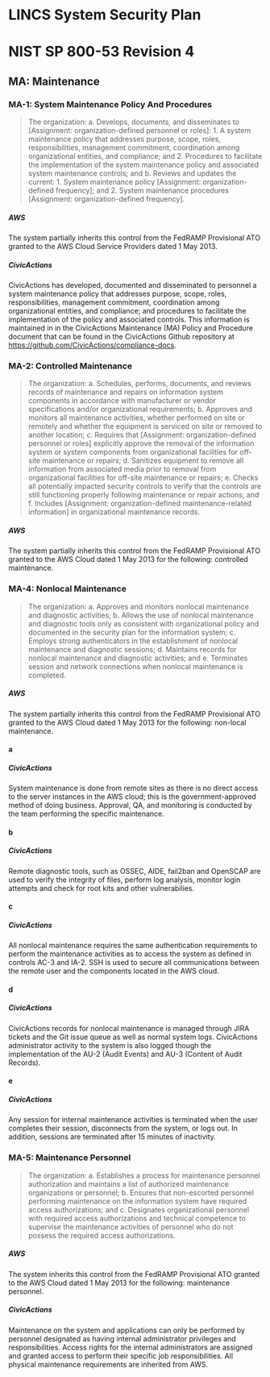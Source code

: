 # LINCS System Security Plan

# NIST SP 800-53 Revision 4

## MA: Maintenance

### MA-1: System Maintenance Policy And Procedures

> The organization:
>   a.  Develops, documents, and disseminates to [Assignment: organization-defined
> personnel or roles]:
>     1.  A system maintenance policy that addresses purpose, scope, roles, responsibilities,
> management commitment, coordination among organizational entities, and compliance; and
>     2.  Procedures to facilitate the implementation of the system maintenance
> policy and associated system maintenance controls; and
>   b.  Reviews and updates the current:
>     1.  System maintenance policy [Assignment: organization-defined frequency];
> and
>     2.  System maintenance procedures [Assignment: organization-defined frequency].

##### AWS

The system partially inherits this control from the FedRAMP Provisional ATO granted to the AWS Cloud Service Providers dated 1 May 2013.


##### CivicActions

CivicActions has developed, documented and disseminated to personnel a system maintenance policy that addresses purpose, scope, roles, responsibilities, management commitment, coordination among organizational entities, and compliance; and procedures to facilitate the implementation of the policy and associated controls. This information is maintained in in the CivicActions Maintenance (MA) Policy and Procedure document that can be found in the CivicActions Github repository at <https://github.com/CivicActions/compliance-docs>.


### MA-2: Controlled Maintenance

> The organization:
>   a.  Schedules, performs, documents, and reviews records of maintenance and repairs
> on information system components in accordance with manufacturer or vendor specifications and/or organizational requirements;
>   b.  Approves and monitors all maintenance activities, whether performed on site
> or remotely and whether the equipment is serviced on site or removed to another location;
>   c.  Requires that [Assignment: organization-defined personnel or roles] explicitly
> approve the removal of the information system or system components from organizational facilities for off-site maintenance or repairs;
>   d.  Sanitizes equipment to remove all information from associated media prior
> to removal from organizational facilities for off-site maintenance or repairs;
>   e.  Checks all potentially impacted security controls to verify that the controls
> are still functioning properly following maintenance or repair actions; and
>   f.  Includes [Assignment: organization-defined maintenance-related information]
> in organizational maintenance records.

##### AWS

The system partially inherits this control from the FedRAMP Provisional ATO granted to the AWS Cloud dated 1 May 2013 for the following: controlled maintenance.


### MA-4: Nonlocal Maintenance

> The organization:
>   a.  Approves and monitors nonlocal maintenance and diagnostic activities;
>   b.  Allows the use of nonlocal maintenance and diagnostic tools only as consistent
> with organizational policy and documented in the security plan for the information system;
>   c.  Employs strong authenticators in the establishment of nonlocal maintenance
> and diagnostic sessions;
>   d.  Maintains records for nonlocal maintenance and diagnostic activities; and
>   e.  Terminates session and network connections when nonlocal maintenance is
> completed.

##### AWS

The system partially inherits this control from the FedRAMP Provisional ATO granted to the AWS Cloud dated 1 May 2013 for the following: non-local maintenance.


#### a

##### CivicActions

System maintenance is done from remote sites as there is no direct access to the server instances in the AWS cloud; this is the government-approved method of doing business. Approval, QA, and monitoring is conducted by the team performing the specific maintenance.


#### b

##### CivicActions

Remote diagnostic tools, such as OSSEC, AIDE, fail2ban and OpenSCAP are used to verify the integrity of files, perform log analysis, monitor login attempts and check for root kits and other vulnerabilies.


#### c

##### CivicActions

All nonlocal maintenance requires the same authentication requirements to perform the maintenance activities as to access the system as defined in controls AC-3 and IA-2. SSH is used to secure all communications between the remote user and the components located in the AWS cloud.


#### d

##### CivicActions

CivicActions records for nonlocal maintenance is managed through JIRA tickets and the Git issue queue as well as normal system logs. CivicActions administrator activity to the system is also logged though the implementation of the AU-2 (Audit Events) and AU-3 (Content of Audit Records).


#### e

##### CivicActions

Any session for internal maintenance activities is terminated when the user completes their session, disconnects from the system, or logs out. In addition, sessions are terminated after 15 minutes of inactivity.


### MA-5: Maintenance Personnel

> The organization:
>   a.  Establishes a process for maintenance personnel authorization and maintains
> a list of authorized maintenance organizations or personnel;
>   b.  Ensures that non-escorted personnel performing maintenance on the information
> system have required access authorizations; and
>   c.  Designates organizational personnel with required access authorizations
> and technical competence to supervise the maintenance activities of personnel who do not possess the required access authorizations.

##### AWS

The system inherits this control from the FedRAMP Provisional ATO granted to the AWS Cloud dated 1 May 2013 for the following: maintenance personnel.


##### CivicActions

Maintenance on the system and applications can only be performed by personnel designated as having internal administrator privileges and responsibilities.  Access rights for the internal administrators are assigned and granted access to perform their specific job responsibilities. All physical maintenance requirements are inherited from AWS.



